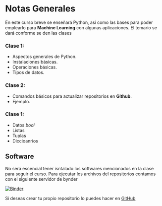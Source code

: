 # Notas Generales

En este curso breve se enseñará Python, así como las bases para poder emplearlo para **Machine Learning** con algunas aplicaciones.
El temario se dará conforme se den las clases

### **Clase 1:**
- Aspectos generales de Python.
- Instalaciones básicas.
- Operaciones básicas.
- Tipos de datos.

### **Clase 2:**
- Comandos básicos para actualizar repositorios en **Github**.
- Ejemplo.

### **Clase 1:**
- Datos *bool*
- Listas
- Tuplas
- Diccioanrios

## Software

No será escencial tener isntalado los softwares mencionados en la clase para seguir el curso. Para ejecutar los archivos del repositorios contamos con el siguiente servidor de bynder

[![Binder](https://mybinder.org/badge_logo.svg)](https://mybinder.org/v2/gh/PhoTonycs/Curso_Intro_Python_2020_2/master)

Si deseas crear tu propio repositorio lo puedes hacer en [GitHub](http://github.com)
